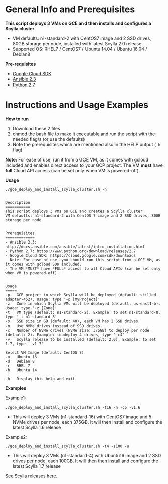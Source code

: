 General Info and Prerequisites
==============================

**This script deploys 3 VMs on GCE and then installs and configures a Scylla cluster**
- VM defaults: n1-standard-2 with CentOS7 image and 2 SSD drives, 80GB storage per node, installed with latest Scylla 2.0 release
- Supported OS: RHEL7 / CentOS7 / Ubuntu 14.04 / Ubuntu 16.04 / Debian8


**Pre-requisites**
- [Google Cloud SDK](https://cloud.google.com/sdk/downloads)
- [Ansible 2.3](http://docs.ansible.com/ansible/intro_installation.html)
- [Python 2.7](https://www.python.org/download/releases/2.7/)



Instructions and Usage Examples
===============================

**How to run**
1. Download these 2 files
2. chmod the bash file to make it executable and run the script with the needed flag/s (or use the defaults)
3. Note the prerequisites which are mentioned also in the HELP output (``-h`` flag)

**Note:** For ease of use, run it from a GCE VM, as it comes with gcloud included and enables direct access to your GCP project.
The VM **must** have **full** Cloud API access (can be set only when VM is powered-off).

**Usage**

```
./gce_deploy_and_install_scylla_cluster.sh -h


Description
===========
This script deploys 3 VMs on GCE and creates a Scylla cluster
VM defaults: n1-standard-2 with CentOS 7 image and 2 SSD drives, 80GB storage per node


Prerequisites
=============
- Ansible 2.3: http://docs.ansible.com/ansible/latest/intro_installation.html
- Python 2.7: https://www.python.org/download/releases/2.7
- Google Cloud SDK: https://cloud.google.com/sdk/downloads
  Note: For ease of use, you should run this script from a GCE VM, as it comes with gcloud SDK included.
- The VM *MUST* have *FULL* access to all Cloud APIs (can be set only when VM is powered-off).


Usage
=====
-p   GCP project in which Scylla will be deployed (default: skilled-adapter-452). Usage: type '-p [MyProject]'
-z   Zone in which Scylla VMs will be deployed (default: us-east1-b). Usage: type '-z [Zone]'
-t   VM type (default: n1-standard-2). Example: to set n1-standard-8, type '-t n1-standard-8'
-s   SSD size in GB (default: 40), each VM has 2 SSD drives
-n   Use NVMe drives instead of SSD drives
-c   Number of NVMe drives (NVMe size: 375GB) to deploy per node (default: 2). Example: toםdeploy 4 drives, type '-c4'
-v   Scylla release to be installed (default: 2.0). Example: to set 1.7, type '-v1.7'

Select VM Image (default: CentOS 7)
-u   Ubuntu 16
-d   Debian 8
-r   RHEL 7
-b   Ubuntu 14

-h   Display this help and exit
```


**Examples**

Example1:
```
./gce_deploy_and_install_scylla_cluster.sh -t16 -n -c5 -v1.6
```
- This will deploy 3 VMs (n1-standard-16) with CentOS7 image and 5 NVMe drives per node, each 375GB. It will then install and configure the latest Scylla 1.6 release

Example2:
```
./gce_deploy_and_install_scylla_cluster.sh -t4 -s100 -u
```
- This will deploy 3 VMs (n1-standard-4) with Ubuntu16 image and 2 SSD drives per node, each 100GB. It will then then install and configure the latest Scylla 1.7 release

See Scylla releases [here](http://www.scylladb.com/category/users-blog/releases/).
